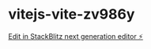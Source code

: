 # vitejs-vite-zv986y

[Edit in StackBlitz next generation editor ⚡️](https://stackblitz.com/~/github.com/shiramizu-junya/vitejs-vite-zv986y)

